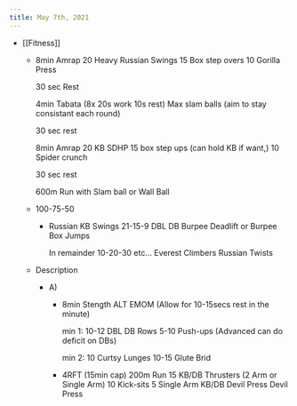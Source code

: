 ```yaml
---
title: May 7th, 2021
---
```


- [[Fitness]]
	- 8min Amrap
	  20 Heavy Russian Swings
	  15 Box step overs
	  10 Gorilla Press
	  
	  30 sec Rest
	  
	  4min Tabata (8x 20s work 10s rest)
	  Max slam balls
	  (aim to stay consistant each round)
	  
	  30 sec rest
	  
	  8min Amrap
	  20 KB SDHP
	  15 box step ups (can hold KB if want,)
	  10 Spider crunch
	  
	  30 sec rest
	  
	  600m Run with Slam ball or Wall Ball
	- 100-75-50
		- Russian KB Swings
		  21-15-9
		  DBL DB Burpee Deadlift or Burpee Box Jumps
		  
		  In remainder
		  10-20-30 etc…
		  Everest Climbers
		  Russian Twists
	- Description
		- A)
			- 8min Stength ALT EMOM (Allow for 10-15secs rest in the minute)
			  
			  min 1:
			  10-12 DBL DB Rows
			  5-10 Push-ups (Advanced can do deficit on DBs)
			  
			  min 2:
			  10 Curtsy Lunges
			  10-15 Glute Brid
			- 4RFT (15min cap)
			  200m Run
			  15 KB/DB Thrusters (2 Arm or Single Arm)
			  10 Kick-sits
			  5 Single Arm KB/DB Devil Press
			  Devil Press
